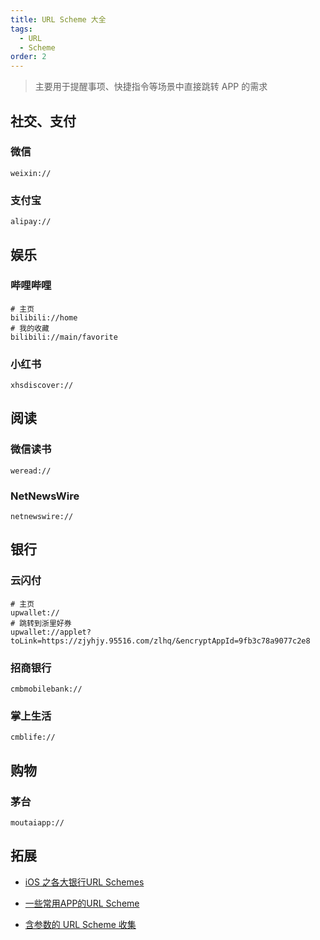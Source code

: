 ```yaml
---
title: URL Scheme 大全
tags:
  - URL
  - Scheme
order: 2
---
```


> 主要用于提醒事项、快捷指令等场景中直接跳转 APP 的需求

## 社交、支付

### 微信

```
weixin://
```

### 支付宝

```
alipay://
```

## 娱乐

### 哔哩哔哩

```
# 主页
bilibili://home
# 我的收藏
bilibili://main/favorite
```

### 小红书

```
xhsdiscover://
```

## 阅读

### 微信读书

```
weread://
```

### NetNewsWire

```
netnewswire://
```

## 银行

### 云闪付

```
# 主页
upwallet://
# 跳转到浙里好券
upwallet://applet?toLink=https://zjyhjy.95516.com/zlhq/&encryptAppId=9fb3c78a9077c2e8
```

### 招商银行

```
cmbmobilebank://
```

### 掌上生活

```
cmblife://
```

## 购物

### 茅台

```
moutaiapp://
```

## 拓展

- [iOS 之各大银行URL Schemes][]

- [一些常用APP的URL Scheme][]

- [含参数的 URL Scheme 收集][]

​​<!-- +++++++++ 下面是引用式链接 +++++++++ -->

[iOS 之各大银行URL Schemes]: https://blog.csdn.net/understand_XZ/article/details/83268503

[一些常用APP的URL Scheme]: https://xydida.com/2020/10/1/notes/APP-URL-Scheme/

[含参数的 URL Scheme 收集]: https://gist.github.com/JamesHopbourn/046bc341e7debfd0c86e3b388d983c53

